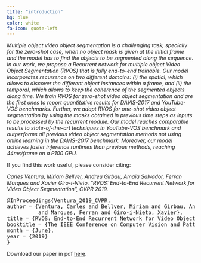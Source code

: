 ```yaml
---
title: "introduction"
bg: blue
color: white
fa-icon: quote-left
---
```


*Multiple object video object segmentation is a challenging task, specially for the zero-shot case, when no object mask is given at the initial frame and the model has to find the objects to be segmented along the sequence. In our work, we propose a Recurrent network for multiple object Video Object Segmentation (RVOS) that is fully end-to-end trainable. Our model incorporates recurrence on two different
domains: (i) the spatial, which allows to discover the different object instances within a frame, and (ii) the temporal, which allows to keep the coherence of the segmented objects along time. We train RVOS for zero-shot video object segmentation and are the first ones to report quantitative results for DAVIS-2017 and YouTube-VOS benchmarks. Further, we adapt RVOS for one-shot video object segmentation
by using the masks obtained in previous time steps as inputs to be processed by the recurrent module. Our model reaches comparable results to state-of-the-art techniques in YouTube-VOS benchmark and outperforms all previous video object segmentation methods not using online learning in the DAVIS-2017 benchmark. Moreover, our model achieves faster inference runtimes than previous methods, reaching 44ms/frame on a P100 GPU.*

If you find this work useful, please consider citing:

<i>
Carles Ventura, Miriam Bellver, Andreu Girbau, Amaia Salvador, Ferran Marques and Xavier Giro-i-Nieto. "RVOS: End-to-End Recurrent Network for Video Object Segmentation", CVPR 2019.
</i>

<pre>
@InProceedings{Ventura_2019_CVPR,
author = {Ventura, Carles and Bellver, Miriam and Girbau, Andreu and Salvador, Amaia 
          and Marques, Ferran and Giro-i-Nieto, Xavier},
title = {RVOS: End-to-End Recurrent Network for Video Object Segmentation},
booktitle = {The IEEE Conference on Computer Vision and Pattern Recognition (CVPR)},
month = {June},
year = {2019}
}
</pre>

Download our paper in pdf [here](https://github.com/imatge-upc/rvos/raw/master/rvos-2019-cvpr-cameraready.pdf).
